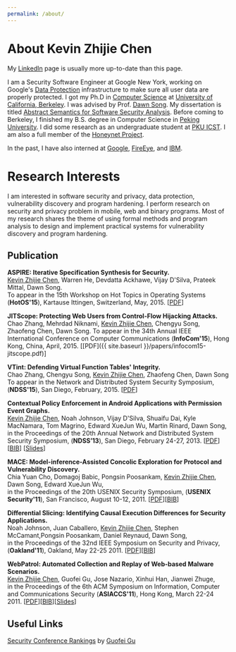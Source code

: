 ```yaml
---
permalink: /about/
---
```

# About Kevin Zhijie Chen

My [LinkedIn](https://www.linkedin.com/in/kevinchn) page is usually more up-to-date than this page.

I am a Security Software Engineer at Google New York, working on Google's [Data
Protection](https://youtu.be/K7EN-1FW8zY?t=32m9s) infrastructure to make sure
all user data are properly protected. I got my Ph.D in [Computer
Science](https://www.cs.berkeley.edu/) at [University of California,
Berkeley](https://www.berkeley.edu/). I was advised by Prof. [Dawn
Song](https://www.cs.berkeley.edu/~dawnsong/). My dissertation is titled
[Abstract Semantics for Software Security
Analysis](http://www.eecs.berkeley.edu/Pubs/TechRpts/2015/EECS-2015-210.html). Before
coming to Berkeley, I finished my B.S. degree in Computer Science in [Peking
University](http://www.pku.edu.cn/). I did some research as an undergraduate
student at [PKU ICST](http://www.icst.pku.edu.cn/). I am also a full member of
the [Honeynet Project](https://honeynet.org/).

In the past, I have also interned at
[Google](https://developers.google.com/caja/),
[FireEye](http://www.fireeye.com/products-and-solutions/mobile-security.html),
and [IBM](http://researcher.watson.ibm.com/researcher/view_group.php?id=2720).


# Research Interests

I am interested in software security and privacy, data protection, vulnerability
discovery and program hardening.  I perform research on security and privacy
problem in mobile, web and binary programs. Most of my research shares the theme
of using formal methods and program analysis to design and implement practical
systems for vulnerability discovery and program hardening.

## Publication

**ASPIRE: Iterative Specification Synthesis for Security.**
<br />
<u>Kevin Zhijie Chen</u>, Warren He, Devdatta Ackhawe, Vijay D'Silva, Prateek Mittal, Dawn Song.
<br />
To appear in the 15th Workshop on Hot Topics in Operating Systems
(**HotOS'15**), Kartause Ittingen, Switzerland, May, 2015.
[<a href="{{ site.baseurl }}/papers/hotos15-aspire.pdf">PDF</a>]


**JITScope: Protecting Web Users from Control-Flow Hijacking
Attacks.** Chao Zhang, Mehrdad Niknami, <u>Kevin Zhijie Chen</u>,
Chengyu Song, Zhaofeng Chen, Dawn Song. To appear in the 34th Annual
IEEE International Conference on Computer Communications
(**InfoCom'15**), Hong Kong, China, April, 2015.  [[PDF]({{ site.baseurl }}/papers/infocom15-jitscope.pdf)]


**VTint: Defending Virtual Function Tables' Integrity.**
<br />
Chao Zhang, Chengyu Song, <u>Kevin Zhijie Chen</u>, Zhaofeng Chen, Dawn Song
<br />
To appear in the Network and Distributed System Security Symposium,
(**NDSS'15**), San Diego, February, 2015.
[<a href="{{ site.baseurl }}/papers/ndss15-vtint.pdf">PDF</a>]

**Contextual Policy Enforcement in Android Applications with Permission Event Graphs.**
<br />
<u>Kevin Zhijie Chen</u>, Noah Johnson, Vijay D'Silva, Shuaifu Dai, Kyle MacNamara, Tom Magrino,
Edward XueJun Wu, Martin Rinard, Dawn Song,
<br />
in the Proceedings of the 20th Annual Network and Distributed System Security Symposium,
(**NDSS’13**), San Diego, February 24-27, 2013.
[<a href="{{ site.baseurl }}/papers/ndss13-pegasus.pdf">PDF</a>]
[<a href="{{ site.baseurl }}/papers/ndss13-pegasus.bib">BIB</a>]
[<a href="https://docs.google.com/presentation/d/1vqYqEm7D91KqvymTfL4WF_C-q6axqzsDjUKo4ap8-Is/edit?usp=sharing">Slides</a>]

**MACE: Model-inference-Assisted Concolic Exploration for Protocol and Vulnerability Discovery.**
<br />
Chia Yuan Cho, Domagoj Babic, Pongsin Poosankam, <u>Kevin Zhijie Chen</u>, Dawn Song, Edward XueJun Wu,
<br />
in the Proceedings of the 20th USENIX Security Symposium,
(**USENIX Security'11**), San Francisco, August 10-12, 2011.
[<a href="{{ site.baseurl }}/papers/usenixsec11-mace.pdf">PDF</a>][<a href="{{ site.baseurl }}/papers/usenixsec11-cbpcsw.bib">BIB</a>]

**Differential Slicing: Identifying Causal Execution Differences for Security Applications.**
<br />
Noah Johnson, Juan Caballero, <u>Kevin Zhijie Chen</u>, Stephen McCamant,Pongsin
Poosankam, Daniel Reynaud, Dawn Song,
<br />
in the Proceedings of the 32nd IEEE Symposium on Security and Privacy,
(**Oakland'11**), Oakland, May 22-25 2011.
[<a href="{{ site.baseurl }}/papers/oakland11-diffslice.pdf">PDF</a>][<a href="{{ site.baseurl }}/papers/oakland11-jccmprs.bib">BIB</a>]

**WebPatrol: Automated Collection and Replay of Web-based Malware Scenarios.**
<br />
<u>Kevin Zhijie Chen</u>, Guofei Gu, Jose Nazario, Xinhui Han, Jianwei Zhuge,
<br />
in the Proceedings of the 6th ACM Symposium on Information, Computer and
Communications Security (**ASIACCS'11**), Hong Kong, March 22-24 2011.
[<a href="{{ site.baseurl }}/papers/asiaccs11-webpatrol.pdf">PDF</a>][<a href="{{ site.baseurl }}/papers/asiaccs11-chen.bib">BIB</a>][<a href="{{ site.baseurl }}/papers/asiaccs11-chenslides.pdf">Slides</a>]

## Useful Links

<p><a href="http://faculty.cs.tamu.edu/guofei/sec_conf_stat.htm">Security Conference Rankings</a> by <a href="http://faculty.cs.tamu.edu/guofei/"> Guofei Gu </a></p>

<!-- <p><a href="http://www.google.com/calendar/embed?src=kevin.zchn%40gmail.com&amp;ctz=America/Los_Angeles">Here</a> is my availability every day.</p> -->
